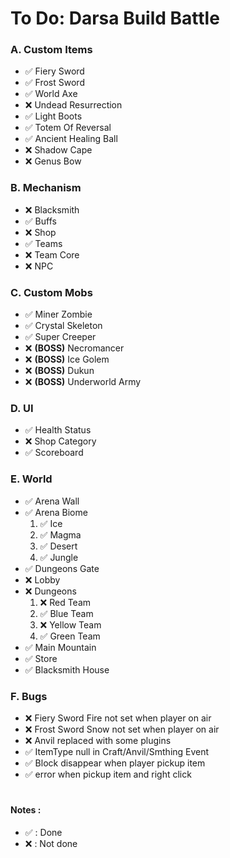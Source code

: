 # To Do:  Darsa Build Battle


### A. Custom Items
- ✅ Fiery Sword
- ✅ Frost Sword
- ✅ World Axe
- ❌ Undead Resurrection
- ✅ Light Boots
- ✅ Totem Of Reversal
- ✅ Ancient Healing Ball
- ❌ Shadow Cape
- ❌ Genus Bow


### B. Mechanism
- ❌ Blacksmith
- ✅ Buffs
- ❌ Shop
- ✅ Teams
- ❌ Team Core
- ❌ NPC

### C. Custom Mobs
- ✅ Miner Zombie
- ✅ Crystal Skeleton
- ✅ Super Creeper
- ❌ **(BOSS)** Necromancer
- ❌ **(BOSS)** Ice Golem
- ❌ **(BOSS)** Dukun
- ❌ **(BOSS)** Underworld Army


### D. UI
- ✅ Health Status 
- ❌ Shop Category
- ✅ Scoreboard

### E. World
- ✅ Arena Wall
- ✅ Arena Biome
  1. ✅ Ice 
  2. ✅ Magma
  3. ✅ Desert
  4. ✅ Jungle
- ✅ Dungeons Gate
- ❌ Lobby
- ❌ Dungeons
  1. ❌ Red Team
  2. ✅ Blue Team
  3. ❌ Yellow Team
  4. ✅ Green Team
- ✅ Main Mountain
- ✅ Store 
- ✅ Blacksmith House
  

### F. Bugs
- ❌ Fiery Sword Fire not set when player on air
- ❌ Frost Sword Snow not set when player on air
- ❌ Anvil replaced with some plugins
- ✅ ItemType null in Craft/Anvil/Smthing Event
- ✅ Block disappear when player pickup item
- ✅ error when pickup item and right click

#
#### Notes : 
 - ✅ : Done
 - ❌ : Not done